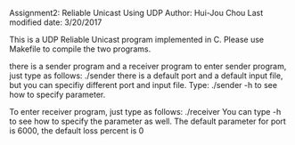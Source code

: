 Assignment2: Reliable Unicast Using UDP
Author: Hui-Jou Chou
Last modified date: 3/20/2017

This is a UDP Reliable Unicast program implemented in C.
Please use Makefile to compile the two programs.

there is a sender program and a receiver program
to enter sender program, just type as follows:
./sender
there is a default port and a default input file, but you can specifiy different port and input file. Type:
./sender -h
to see how to specify parameter.

To enter receiver program, just type as follows:
./receiver
You can type -h to see how to specify the parameter as well. The default parameter for port is 6000,
the default loss percent is 0



